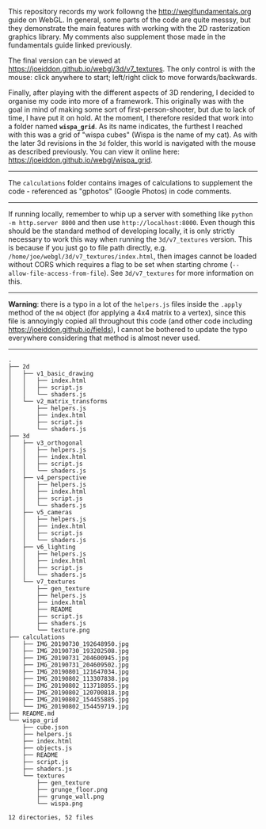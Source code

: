 This repository records my work followng the http://weglfundamentals.org guide on WebGL. In general, some parts of the code are quite messsy, but they demonstrate the main features with working with the 2D rasterization graphics library. My comments also supplement those made in the fundamentals guide linked previously.

The final version can be viewed at https://joeiddon.github.io/webgl/3d/v7_textures. The only control is with the mouse: click anywhere to start; left/right click to move forwards/backwards.

Finally, after playing with the different aspects of 3D rendering, I decided to organise my code into more of a framework. This originally was with the goal in mind of making some sort of first-person-shooter, but due to lack of time, I have put it on hold. At the moment, I therefore resided that work into a folder named **`wispa_grid`**. As its name indicates, the furthest I reached with this was a grid of "wispa cubes" (Wispa is the name of my cat). As with the later 3d revisions in the `3d` folder, this world is navigated with the mouse as described previously. You can view it online here: https://joeiddon.github.io/webgl/wispa_grid.

---

The `calculations` folder contains images of calculations to supplement the code - referenced as "gphotos" (Google Photos) in code comments.

---

If running locally, remember to whip up a server with something like `python -m http.server 8000` and then use `http://localhost:8000`. Even though this should be the standard method of developing locally, it is only strictly necessary to work this way when running the `3d/v7_textures` version. This is because if you just go to file path directly, e.g. `/home/joe/webgl/3d/v7_textures/index.html`, then images cannot be loaded without CORS which requires a flag to be set when starting chrome (`--allow-file-access-from-file`). See `3d/v7_textures` for more information on this.

---

**Warning**: there is a typo in a lot of the `helpers.js` files inside the
`.apply` method of the `m4` object (for applying a 4x4 matrix to a vertex),
since this file is annoyingly copied all throughout this code (and other code
including https://joeiddon.github.io/fields), I cannot be bothered to update
the typo everywhere considering that method is almost never used.

---

```
.
├── 2d
│   ├── v1_basic_drawing
│   │   ├── index.html
│   │   ├── script.js
│   │   └── shaders.js
│   └── v2_matrix_transforms
│       ├── helpers.js
│       ├── index.html
│       ├── script.js
│       └── shaders.js
├── 3d
│   ├── v3_orthogonal
│   │   ├── helpers.js
│   │   ├── index.html
│   │   ├── script.js
│   │   └── shaders.js
│   ├── v4_perspective
│   │   ├── helpers.js
│   │   ├── index.html
│   │   ├── script.js
│   │   └── shaders.js
│   ├── v5_cameras
│   │   ├── helpers.js
│   │   ├── index.html
│   │   ├── script.js
│   │   └── shaders.js
│   ├── v6_lighting
│   │   ├── helpers.js
│   │   ├── index.html
│   │   ├── script.js
│   │   └── shaders.js
│   └── v7_textures
│       ├── gen_texture
│       ├── helpers.js
│       ├── index.html
│       ├── README
│       ├── script.js
│       ├── shaders.js
│       └── texture.png
├── calculations
│   ├── IMG_20190730_192648950.jpg
│   ├── IMG_20190730_193202508.jpg
│   ├── IMG_20190731_204600945.jpg
│   ├── IMG_20190731_204609502.jpg
│   ├── IMG_20190801_121647034.jpg
│   ├── IMG_20190802_113307838.jpg
│   ├── IMG_20190802_113718055.jpg
│   ├── IMG_20190802_120700818.jpg
│   ├── IMG_20190802_154455885.jpg
│   └── IMG_20190802_154459719.jpg
├── README.md
└── wispa_grid
    ├── cube.json
    ├── helpers.js
    ├── index.html
    ├── objects.js
    ├── README
    ├── script.js
    ├── shaders.js
    └── textures
        ├── gen_texture
        ├── grunge_floor.png
        ├── grunge_wall.png
        └── wispa.png

12 directories, 52 files
```
